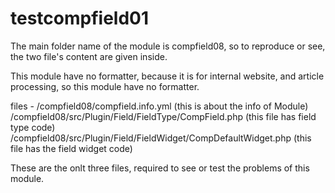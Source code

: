 # testcompfield01
The main folder name of the module is compfield08, so to reproduce or see, the two file's content are given inside.

This module have no formatter, because it is for internal website, and article processing, so this module have no formatter. 


files - /compfield08/compfield.info.yml (this is about the info of Module)
        /compfield08/src/Plugin/Field/FieldType/CompField.php (this file has field type code)
        /compfield08/src/Plugin/Field/FieldWidget/CompDefaultWidget.php (this file has the field widget code)
  
  These are the onlt three files, required to see or test the problems of this module. 
